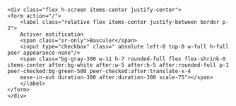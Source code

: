 ###
    <div class="flex h-screen items-center justify-center">
    <form action="/">
        <label class="relative flex items-center justify-between border p-2">
        Activer notification
        <span class="sr-only">Basculer</span>
        <input type="checkbox" class=" absolute left-0 top-0 w-full h-full peer appearance-none"/>
        <span class="bg-gray-300 w-11 h-7 rounded-full flex flex-shrink-0 items-center after:bg-white after:w-5 after:h-5 after:rounded-full p-1 peer-checked:bg-green-500 peer-checked:after:translate-x-4
        ease-in-out duration-300 after:duration-300 scale-75"></span>
        </label>
    </form>
    </div>
###